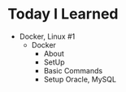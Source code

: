 # Today I Learned

- Docker, Linux #1
  - Docker
    - About
    - SetUp
    - Basic Commands
    - Setup Oracle, MySQL
